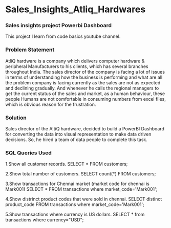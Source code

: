 <h1>Sales_Insights_Atliq_Hardwares</h1>

<h3>Sales insights project Powerbi Dashboard</h3>
This project I learn from code basics youtube channel.

<h3>Problem Statement</h3> 
AtliQ hardware is a company which delivers computer hardware & peripheral Manufacturers to his clients, which has several branches throughout India. The sales director of the company is facing a lot of issues in terms of understanding how the business is performing and what are all the problem company is facing currently as the sales are not as expected and declining gradually. And whenever he calls the regional managers to get the current status of the sales and market, as a human behaviour, these people Humans are not comfortable in consuming numbers from excel files, which is obvious reason for the frustration.

<h3>Solution</h3> 
Sales director of the AltiQ hardware, decided to build a PowerBI Dashboard for converting the data into visual representation to make data driven decisions. So, he hired a team of data people to complete this task.

<h3>SQL Queries Used</h3> 

1.Show all customer records.
    SELECT * FROM customers; 
    
2.Show total number of customers.
    SELECT count(*) FROM customers;
    
3.Show transactions for Chennai market (market code for chennai is Mark001)
    SELECT * FROM transactions where market_code='Mark001'; 
 
4.Show distrinct product codes that were sold in chennai.
    SELECT distinct product_code FROM transactions where market_code='Mark001';
 
5.Show transactions where currency is US dollars.
    SELECT * from transactions where currency="USD";

 
    
    
    
    
    
    
